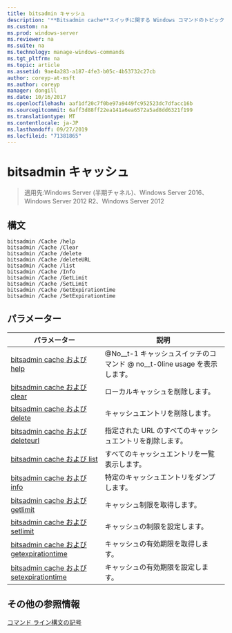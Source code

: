 ```yaml
---
title: bitsadmin キャッシュ
description: '**Bitsadmin cache**スイッチに関する Windows コマンドのトピック-bitsadmin/cache スイッチの一覧が含まれています。'
ms.custom: na
ms.prod: windows-server
ms.reviewer: na
ms.suite: na
ms.technology: manage-windows-commands
ms.tgt_pltfrm: na
ms.topic: article
ms.assetid: 9ae4a283-a187-4fe3-b05c-4b53732c27cb
author: coreyp-at-msft
ms.author: coreyp
manager: dongill
ms.date: 10/16/2017
ms.openlocfilehash: aaf1df20c7f0be97a9449fc952523dc7dfacc16b
ms.sourcegitcommit: 6aff3d88ff22ea141a6ea6572a5ad8dd6321f199
ms.translationtype: MT
ms.contentlocale: ja-JP
ms.lasthandoff: 09/27/2019
ms.locfileid: "71381865"
---
```

# <a name="bitsadmin-cache"></a>bitsadmin キャッシュ

>適用先:Windows Server (半期チャネル)、Windows Server 2016、Windows Server 2012 R2、Windows Server 2012

## <a name="syntax"></a>構文

```
bitsadmin /Cache /help
bitsadmin /Cache /Clear
bitsadmin /Cache /delete
bitsadmin /Cache /deleteURL
bitsadmin /Cache /list
bitsadmin /Cache /Info
bitsadmin /Cache /GetLimit
bitsadmin /Cache /SetLimit
bitsadmin /Cache /GetExpirationtime
bitsadmin /Cache /SetExpirationtime
```

## <a name="parameters"></a>パラメーター

|パラメーター|説明|
|-------|--------|
|[bitsadmin cache および help](bitsadmin-cache-and-help.md)|@No__t-1 キャッシュスイッチのコマンド @ no__t-0line usage を表示します。|
|[bitsadmin cache および clear](bitsadmin-cache-clear.md)|ローカルキャッシュを削除します。|
|[bitsadmin cache および delete](bitsadmin-cache-and-delete.md)|キャッシュエントリを削除します。|
|[bitsadmin cache および deleteurl](bitsadmin-cache-and-deleteurl.md)|指定された URL のすべてのキャッシュエントリを削除します。|
|[bitsadmin cache および list](bitsadmin-cache-and-list.md)|すべてのキャッシュエントリを一覧表示します。|
|[bitsadmin cache および info](bitsadmin-cache-and-info.md)|特定のキャッシュエントリをダンプします。|
|[bitsadmin cache および getlimit](bitsadmin-cache-and-getlimit.md)|キャッシュ制限を取得します。|
|[bitsadmin cache および setlimit](bitsadmin-cache-and-setlimit.md)|キャッシュの制限を設定します。|
|[bitsadmin cache および getexpirationtime](bitsadmin-cache-and-getexpirationtime.md)|キャッシュの有効期限を取得します。|
|[bitsadmin cache および setexpirationtime](bitsadmin-cache-and-setexpirationtime.md)|キャッシュの有効期限を設定します。|

## <a name="additional-references"></a>その他の参照情報
[コマンド ライン構文の記号](command-line-syntax-key.md)


